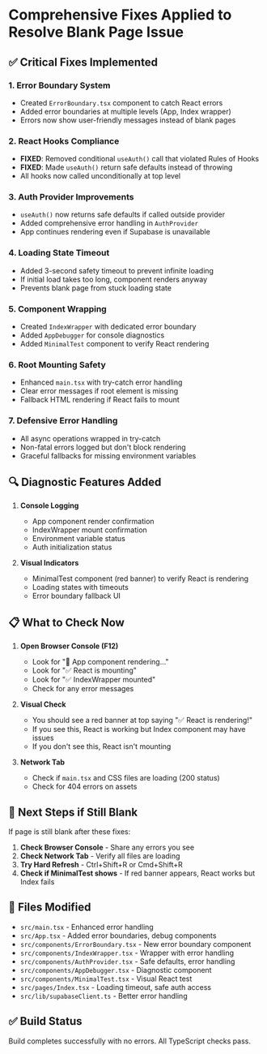 # Comprehensive Fixes Applied to Resolve Blank Page Issue

## ✅ **Critical Fixes Implemented**

### 1. **Error Boundary System**
- Created `ErrorBoundary.tsx` component to catch React errors
- Added error boundaries at multiple levels (App, Index wrapper)
- Errors now show user-friendly messages instead of blank pages

### 2. **React Hooks Compliance**
- **FIXED**: Removed conditional `useAuth()` call that violated Rules of Hooks
- **FIXED**: Made `useAuth()` return safe defaults instead of throwing
- All hooks now called unconditionally at top level

### 3. **Auth Provider Improvements**
- `useAuth()` now returns safe defaults if called outside provider
- Added comprehensive error handling in `AuthProvider`
- App continues rendering even if Supabase is unavailable

### 4. **Loading State Timeout**
- Added 3-second safety timeout to prevent infinite loading
- If initial load takes too long, component renders anyway
- Prevents blank page from stuck loading state

### 5. **Component Wrapping**
- Created `IndexWrapper` with dedicated error boundary
- Added `AppDebugger` for console diagnostics
- Added `MinimalTest` component to verify React rendering

### 6. **Root Mounting Safety**
- Enhanced `main.tsx` with try-catch error handling
- Clear error messages if root element is missing
- Fallback HTML rendering if React fails to mount

### 7. **Defensive Error Handling**
- All async operations wrapped in try-catch
- Non-fatal errors logged but don't block rendering
- Graceful fallbacks for missing environment variables

## 🔍 **Diagnostic Features Added**

1. **Console Logging**
   - App component render confirmation
   - IndexWrapper mount confirmation
   - Environment variable status
   - Auth initialization status

2. **Visual Indicators**
   - MinimalTest component (red banner) to verify React is rendering
   - Loading states with timeouts
   - Error boundary fallback UI

## 📋 **What to Check Now**

1. **Open Browser Console (F12)**
   - Look for "🚀 App component rendering..."
   - Look for "✅ React is mounting"
   - Look for "✅ IndexWrapper mounted"
   - Check for any error messages

2. **Visual Check**
   - You should see a red banner at top saying "✅ React is rendering!"
   - If you see this, React is working but Index component may have issues
   - If you don't see this, React isn't mounting

3. **Network Tab**
   - Check if `main.tsx` and CSS files are loading (200 status)
   - Check for 404 errors on assets

## 🚀 **Next Steps if Still Blank**

If page is still blank after these fixes:

1. **Check Browser Console** - Share any errors you see
2. **Check Network Tab** - Verify all files are loading
3. **Try Hard Refresh** - Ctrl+Shift+R or Cmd+Shift+R
4. **Check if MinimalTest shows** - If red banner appears, React works but Index fails

## 📝 **Files Modified**

- `src/main.tsx` - Enhanced error handling
- `src/App.tsx` - Added error boundaries, debug components
- `src/components/ErrorBoundary.tsx` - New error boundary component
- `src/components/IndexWrapper.tsx` - Wrapper with error handling
- `src/components/AuthProvider.tsx` - Safe defaults, error handling
- `src/components/AppDebugger.tsx` - Diagnostic component
- `src/components/MinimalTest.tsx` - Visual React test
- `src/pages/Index.tsx` - Loading timeout, safe auth access
- `src/lib/supabaseClient.ts` - Better error handling

## ✅ **Build Status**

Build completes successfully with no errors. All TypeScript checks pass.

